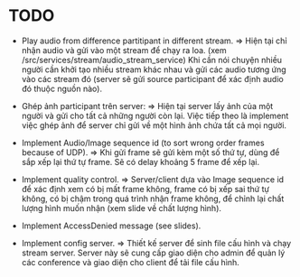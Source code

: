 # TODO

- Play audio from difference partitipant in different stream.
    => Hiện tại chỉ nhận audio và gửi vào một stream để chạy ra loa.
    (xem /src/services/stream/audio_stream_service)
    Khi cần nói chuyện nhiều người cần khởi tạo nhiều stream khác nhau và gửi các audio tương ứng vào các stream đó (server sẽ gửi source participant để xác định audio đó thuộc nguồn nào).

- Ghép ảnh participant trên server: 
    => Hiện tại server lấy ảnh của một người và gửi cho tất cả những người còn lại. Việc tiếp theo là implement việc ghép ảnh để server chỉ gửi về một hình ảnh chứa tất cả mọi người.

- Implement Audio/Image sequence id (to sort wrong order frames because of UDP).
    => Khi gửi frame sẽ gửi kèm một số thứ tự, dùng để sắp xếp lại thứ tự frame. Sẽ có delay khoảng 5 frame để xếp lại.

- Implement quality control.
    => Server/client dựa vào Image sequence id để xác định xem có bị mất frame không, frame có bị xếp sai thứ tự không, có bị chậm trong quá trình nhận frame không, để chỉnh lại chất lượng hình muốn nhận (xem slide về chất lượng hình).

- Implement AccessDenied message (see slides).

- Implement config server. 
    => Thiết kế server để sinh file cấu hình và chạy stream server. Server này sẽ cung cấp giao diện cho admin để quản lý các conference và giao diện cho client để tải file cấu hình.
